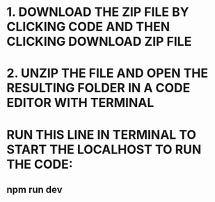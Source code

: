 # 1. DOWNLOAD THE ZIP FILE BY CLICKING CODE AND THEN CLICKING DOWNLOAD ZIP FILE 
# 2. UNZIP THE FILE AND OPEN THE RESULTING FOLDER IN A CODE EDITOR WITH TERMINAL
# RUN THIS LINE IN TERMINAL TO START THE LOCALHOST TO RUN THE CODE: 
## npm run dev
